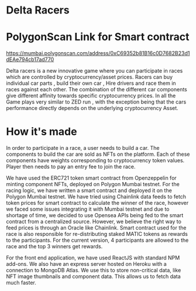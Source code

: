 # Delta Racers

# PolygonScan Link for Smart contract
https://mumbai.polygonscan.com/address/0xC69352b81B16c0D7682B23d1dEAe794cb17ad770

Delta racers is a new innovative game where you can participate in races which are controlled by cryptocurrency/asset prices. Racers can buy individual car parts , build their own car , Hire drivers and race them in races against each other. The combination of the different car components give different affinity towards specific cryptocurrency prices. In all the Game plays very similar to ZED run , with the exception being that the cars performance directly depends on the underlying cryptocurrency Asset. 

# How it's made

In order to participate in a race, a user needs to build a car. The components to build the car are sold as NFTs on the platform. Each of these components have weights corresponding to cryptocurrency token values. Player then needs to pay an entry fee to join the race. 

We have used the ERC721 token smart contract from Openzeppelin for minting component NFTs, deployed on Polygon Mumbai testnet. For the racing logic, we have written a smart contract and deployed it on the Polygon Mumbai testnet. We have tried using Chainlink data feeds to fetch token prices for smart contract to calculate the winner of the race, however we faced some issues integrating it with Mumbai testnet and due to shortage of time, we decided to use Opensea APIs being fed to the smart contract from a centralized source. However, we believe the right way to feed prices is through an Oracle like Chainlink. Smart contract used for the race is also responsible for re-distributing staked MATIC tokens as rewards to the participants. For the current version, 4 participants are allowed to the race and the top 3 winners get rewards.

For the front end application, we have used ReactJS with standard NPM add-ons. We also have an express server hosted on Heroku with a connection to MongoDB Atlas. We use this to store non-critical data, like NFT image thumbnails and component data. This allows us to fetch data much faster.
